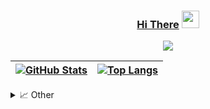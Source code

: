 <h3 align="center">
  <a target="_blank" href="https://stephanmotha.netlify.app/">Hi There</a>
  <img src="https://media.giphy.com/media/hvRJCLFzcasrR4ia7z/giphy.gif" width="28">
</h3>



<p align="center">
  <a href="https://github.com/DenverCoder1/readme-typing-svg">
    <img src="https://readme-typing-svg.herokuapp.com/?lines=Welcome+to+my+GitHub+Profile;Computer+Science+Specialist;Student+At+UofT;Software+Developer;&center=true&width=360&color=F70000&height=50">
   </a>
</p>



<!-- [![Stephan Motha's stats](https://github-readme-stats.vercel.app/api?username=stephanmotha&count_private=true&show_icons=true&include_all_commits=true&theme=onedark)] -->
|[![GitHub Stats](https://github-readme-streak-stats.herokuapp.com/?user=stephanmotha&theme=onedark&count_private=true&show_icons=true&include_all_commits=truecard_width=600)](https://github.com/anuraghazra/github-readme-stats) | [![Top Langs](https://github-readme-stats.vercel.app/api/top-langs/?username=stephanmotha&theme=onedark&layout=compact&hide=jupyter%20notebook&langs_count=6&card_width=350)](https://github.com/anuraghazra/github-readme-stats) |
|:---:| :---: |

<!-- [![Stephan's GitHub stats](https://github-readme-stats.vercel.app/api?username=stephanmotha&count_private=true&theme=onedark)](https://github.com/anuraghazra/github-readme-stats) -->

<details>
  <summary>📈 Other</summary>
  <a href="https://github.com/ashutosh00710/github-readme-activity-graph"><img alt="Stephan's Github Stats" src="https://activity-graph.herokuapp.com/graph?username=stephanmotha&line=30C3CD&bg_color=F3AD78&color=0a0a0a&point=c717eb"/></a>
</details>

<!--
**stephanmotha/stephanmotha** is a ✨ _special_ ✨ repository because its `README.md` (this file) appears on your GitHub profile.

Here are some ideas to get you started:

- 🔭 I’m currently working on ...
- 🌱 I’m currently learning ...
- 👯 I’m looking to collaborate on ...
- 🤔 I’m looking for help with ...
- 💬 Ask me about ...
- 📫 How to reach me: ...
- 😄 Pronouns: ...
- ⚡ Fun fact: ...
-->
